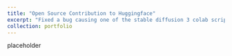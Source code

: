 ```yaml
---
title: "Open Source Contribution to Huggingface"
excerpt: "Fixed a bug causing one of the stable diffusion 3 colab scripts to crash<br/><img src='/images/wip.png'>"
collection: portfolio
---
```


placeholder